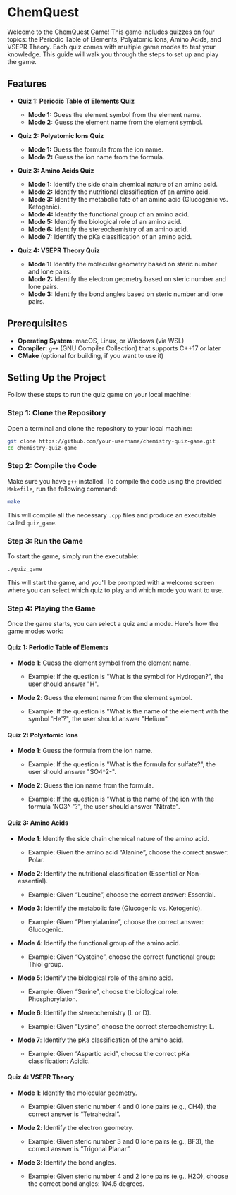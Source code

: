 # ChemQuest

Welcome to the ChemQuest Game!
This game includes quizzes on four topics: the Periodic Table of Elements, Polyatomic Ions, Amino Acids, and VSEPR Theory.
Each quiz comes with multiple game modes to test your knowledge.
This guide will walk you through the steps to set up and play the game.

## Features

- **Quiz 1: Periodic Table of Elements Quiz**

  - **Mode 1:** Guess the element symbol from the element name.
  - **Mode 2:** Guess the element name from the element symbol.

- **Quiz 2: Polyatomic Ions Quiz**

  - **Mode 1:** Guess the formula from the ion name.
  - **Mode 2:** Guess the ion name from the formula.

- **Quiz 3: Amino Acids Quiz**

  - **Mode 1:** Identify the side chain chemical nature of an amino acid.
  - **Mode 2:** Identify the nutritional classification of an amino acid.
  - **Mode 3:** Identify the metabolic fate of an amino acid (Glucogenic vs. Ketogenic).
  - **Mode 4:** Identify the functional group of an amino acid.
  - **Mode 5:** Identify the biological role of an amino acid.
  - **Mode 6:** Identify the stereochemistry of an amino acid.
  - **Mode 7:** Identify the pKa classification of an amino acid.

- **Quiz 4: VSEPR Theory Quiz**

  - **Mode 1:** Identify the molecular geometry based on steric number and lone pairs.
  - **Mode 2:** Identify the electron geometry based on steric number and lone pairs.
  - **Mode 3:** Identify the bond angles based on steric number and lone pairs.

## Prerequisites

- **Operating System:** macOS, Linux, or Windows (via WSL)
- **Compiler:** `g++` (GNU Compiler Collection) that supports C++17 or later
- **CMake** (optional for building, if you want to use it)

## Setting Up the Project

Follow these steps to run the quiz game on your local machine:

### Step 1: Clone the Repository

Open a terminal and clone the repository to your local machine:

```bash
git clone https://github.com/your-username/chemistry-quiz-game.git
cd chemistry-quiz-game
```

### Step 2: Compile the Code

Make sure you have `g++` installed. To compile the code using the provided `Makefile`, run the following command:

```bash
make
```

This will compile all the necessary `.cpp` files and produce an executable called `quiz_game`.

### Step 3: Run the Game

To start the game, simply run the executable:

```bash
./quiz_game
```

This will start the game, and you'll be prompted with a welcome screen where you can select which quiz to play and which mode you want to use.

### Step 4: Playing the Game

Once the game starts, you can select a quiz and a mode. Here's how the game modes work:

#### Quiz 1: Periodic Table of Elements

- **Mode 1**: Guess the element symbol from the element name.

  - Example: If the question is "What is the symbol for Hydrogen?", the user should answer "H".

- **Mode 2**: Guess the element name from the element symbol.

  - Example: If the question is "What is the name of the element with the symbol 'He'?", the user should answer "Helium".

#### Quiz 2: Polyatomic Ions

- **Mode 1**: Guess the formula from the ion name.

  - Example: If the question is "What is the formula for sulfate?", the user should answer "SO4^2-".

- **Mode 2**: Guess the ion name from the formula.

  - Example: If the question is "What is the name of the ion with the formula 'NO3^-'?", the user should answer "Nitrate".

#### Quiz 3: Amino Acids

- **Mode 1**: Identify the side chain chemical nature of the amino acid.

  - Example: Given the amino acid “Alanine”, choose the correct answer: Polar.

- **Mode 2**: Identify the nutritional classification (Essential or Non-essential).

  - Example: Given “Leucine”, choose the correct answer: Essential.

- **Mode 3**: Identify the metabolic fate (Glucogenic vs. Ketogenic).

  - Example: Given “Phenylalanine”, choose the correct answer: Glucogenic.

- **Mode 4**: Identify the functional group of the amino acid.

  - Example: Given “Cysteine”, choose the correct functional group: Thiol group.

- **Mode 5**: Identify the biological role of the amino acid.

  - Example: Given “Serine”, choose the biological role: Phosphorylation.

- **Mode 6**: Identify the stereochemistry (L or D).

  - Example: Given “Lysine”, choose the correct stereochemistry: L.

- **Mode 7**: Identify the pKa classification of the amino acid.

  - Example: Given “Aspartic acid”, choose the correct pKa classification: Acidic.

#### Quiz 4: VSEPR Theory

- **Mode 1**: Identify the molecular geometry.

  - Example: Given steric number 4 and 0 lone pairs (e.g., CH4), the correct answer is “Tetrahedral”.

- **Mode 2**: Identify the electron geometry.

  - Example: Given steric number 3 and 0 lone pairs (e.g., BF3), the correct answer is “Trigonal Planar”.

- **Mode 3**: Identify the bond angles.

  - Example: Given steric number 4 and 2 lone pairs (e.g., H2O), choose the correct bond angles: 104.5 degrees.

